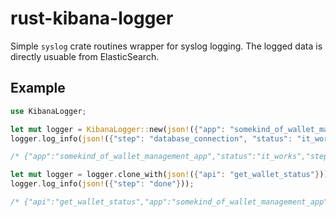 # rust-kibana-logger

Simple `syslog` crate routines wrapper for syslog logging.
The logged data is directly usuable from ElasticSearch.

## Example

```rust
use KibanaLogger;

let mut logger = KibanaLogger::new(json!({"app": "somekind_of_wallet_management_app"}));
logger.log_info(json!({"step": "database_connection", "status": "it_works"}));

/* {"app":"somekind_of_wallet_management_app","status":"it_works","step":"database_connection"} */

let mut logger = logger.clone_with(json!({"api": "get_wallet_status"}));
logger.log_info(json!({"step": "done"}));

/* {"api":"get_wallet_status","app":"somekind_of_wallet_management_app","step":"done"} */
```
